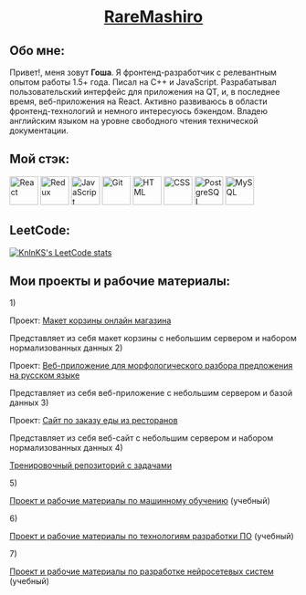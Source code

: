 <h1 align="center"><a href="https://github.com/RareMashiro" target="_blank">RareMashiro</a></h1>
<h2 align="left">Обо мне:</h2>
Привет!, меня зовут <b>Гоша</b>. Я фронтенд-разработчик с релевантным опытом работы 1.5+ года. Писал на C++ и JavaScript. Разрабатывал пользовательский интерфейс для приложения на QT, и, в последнее время, веб-приложения на React. Активно развиваюсь в области фронтенд-технологий и немного интересуюсь бэкендом. Владею английским языком на уровне свободного чтения технической документации.
<h2 align="left">Мой стэк:</h2>
<div style="display: inline-block">
  <img width="50" src="https://user-images.githubusercontent.com/25181517/183897015-94a058a6-b86e-4e42-a37f-bf92061753e5.png" alt="React" title="React"/>
  <img width="50" src="https://user-images.githubusercontent.com/25181517/187896150-cc1dcb12-d490-445c-8e4d-1275cd2388d6.png" alt="Redux" title="Redux"/>
  <img width="50" src="https://user-images.githubusercontent.com/25181517/117447155-6a868a00-af3d-11eb-9cfe-245df15c9f3f.png" alt="JavaScript" title="JavaScript"/>
  <img width="50" src="https://user-images.githubusercontent.com/25181517/192108372-f71d70ac-7ae6-4c0d-8395-51d8870c2ef0.png" alt="Git" title="Git"/>
  <img width="50" src="https://user-images.githubusercontent.com/25181517/192158954-f88b5814-d510-4564-b285-dff7d6400dad.png" alt="HTML" title="HTML"/>
  <img width="50" src="https://user-images.githubusercontent.com/25181517/183898674-75a4a1b1-f960-4ea9-abcb-637170a00a75.png" alt="CSS" title="CSS"/>
  <img width="50" src="https://user-images.githubusercontent.com/25181517/117208740-bfb78400-adf5-11eb-97bb-09072b6bedfc.png" alt="PostgreSQL" title="PostgreSQL"/>
  <img width="50" src="https://user-images.githubusercontent.com/25181517/183896128-ec99105a-ec1a-4d85-b08b-1aa1620b2046.png" alt="MySQL" title="MySQL"/>
</div>

<h2 align="left">LeetCode:</h2>

[![KnlnKS's LeetCode stats](https://leetcode-stats-six.vercel.app/api?username=RareMashiro&theme=dark)](https://github.com/RareMashiro/leetcode-stats)

<h2 align="left">Мои проекты и рабочие материалы:</h2>
1) <p>Проект: <a href="https://github.com/RareMashiro/internVK/tree/project-progress" target="_blank">Макет корзины онлайн магазина</a></p>
Представляет из себя макет корзины с небольшим сервером и набором нормализованных данных
2) <p>Проект: <a href="https://github.com/RareMashiro/graduateProject" target="_blank">Веб-приложение для морфологического разбора предложения на русском языке</a></p>
Представляет из себя веб-приложение с небольшим сервером и базой данных
3) <p>Проект: <a href="https://github.com/RareMashiro/ReactCourse/tree/main-hw" target="_blank">Сайт по заказу еды из ресторанов</a></p>
Представляет из себя веб-сайт с небольшим сервером и набором нормализованных данных
4) <p><a href="https://github.com/RareMashiro/Frontend" target="_blank">Тренировочный репозиторий с задачами</a></p>
5) <p><a href="https://github.com/RareMashiro/MLM" target="_blank">Проект и рабочие материалы по машинному обучению</a> (учебный)</p>
6) <p><a href="https://github.com/RareMashiro/SDT" target="_blank">Проект и рабочие материалы по технологиям разработки ПО</a> (учебный)</p>
7) <p><a href="https://github.com/RareMashiro/NNSD" target="_blank">Проект и рабочие материалы по разработке нейросетевых систем</a> (учебный)</p>
<!--
**RareMashiro/RareMashiro** is a ✨ _special_ ✨ repository because its `README.md` (this file) appears on your GitHub profile.

Here are some ideas to get you started:

- 🔭 I’m currently working on ...
- 🌱 I’m currently learning ...
- 👯 I’m looking to collaborate on ...
- 🤔 I’m looking for help with ...
- 💬 Ask me about ...
- 📫 How to reach me: ...
- 😄 Pronouns: ...
- ⚡ Fun fact: ...
-->
